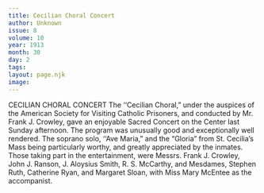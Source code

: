 ```yaml
---
title: Cecilian Choral Concert
author: Unknown
issue: 8
volume: 10
year: 1913
month: 30
day: 2
tags:
layout: page.njk
image:
---
```

CECILIAN CHORAL CONCERT    The ‘‘Cecilian Choral,” under the auspices of the American Society for Visiting Catholic Prisoners, and conducted by Mr. Frank J. Crowley, gave an enjoyable Sacred Concert on the Center last Sunday afternoon. The program was unusually good and exceptionally well rendered. The soprano solo, ‘‘Ave Maria,” and the “Gloria” from St. Cecilia’s Mass being particularly worthy, and greatly appreciated by the inmates. Those taking part in the entertainment, were Messrs. Frank J. Crowley, John J. Ranson, J. Aloysius Smith, R. S. McCarthy, and Mesdames, Stephen Ruth, Catherine Ryan, and Margaret Sloan, with Miss Mary McEntee as the accompanist.




